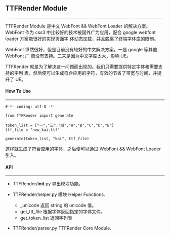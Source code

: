 ## TTFRender Module ##
--------------------------

TTFRender Module 是中文 WebFont && WebFont Loader 的解决方案。WebFont 作为 css3
中比较好的技术被国外广为应用，配合 google webfont loader 方案能很好的实现页面字
体动态加载，并且脱离了终端字体库的限制。

WebFont 纵然很好，但是目前没有较好的中文解决方案。一是 google 等其他 WebFont 厂
商没有支持。二来是因为中文字库太大，影响 UE。

TTFRender 就是为了解决这一问题而出现的。我们只需要提供特定字体和需要支持的字列
表，然后便可以生成符合应用的字符，有效的节省了带宽与时间，并提升了 UE。

#### How To Use ####
---------------------------

    #-*- coding: utf-8 -*-
    
    from TTFRender import generate
    
    token_list = ["一","三","测","A","B","C","D","E"]
    ttf_file = "new_kai.ttf"
    
    generate(token_list, "kai", ttf_file)

这样就生成了符合应用的字体，之后便可以通过 WebFont && WebFont Loader 引入。


#### API ####
----------------------------

* TTFRender/__init__.py
导出模块功能。

* TTFRender/helper.py 
模块 Helper Functions.

    * _unicode
    返回 string 的 unicode 值。
    * get_ttf_file
    根据字体返回指定的字体文件。
    * get_token_list
    返回字列表

* TTFRender/parser.py
TTFRender Core Module.

